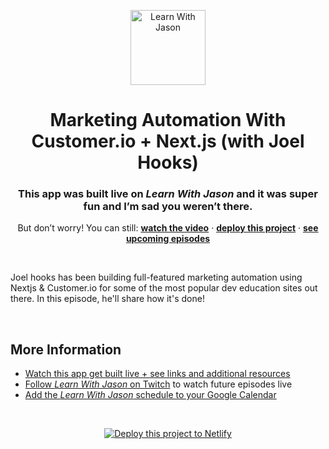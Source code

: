 <p align="center">
  <a href="https://www.learnwithjason.dev">
    <img src="https://res.cloudinary.com/jlengstorf/image/upload/q_auto,f_auto,w_240/v1579281727/lwj/learnwithjason.png" alt="Learn With Jason" width="120" />
  </a>
</p>
<h1 align="center">
  Marketing Automation With Customer.io + Next.js (with Joel Hooks)
</h1>
<h3 align="center">
  This app was built live on <em>Learn With Jason</em> and it was super fun and I’m sad you weren’t there.
</h3>
<p align="center">
  But don’t worry! You can still: 
  <a href="https://www.learnwithjason.dev/marketing-automation-with-customer-io-next-js"><strong>watch the video</strong></a> · 
  <a href="https://app.netlify.com/start/deploy?repository=https://github.com/learnwithjason/marketing-automation&utm_source=learnwithjason&utm_medium=github&utm_campaign=devex"><strong>deploy this project</strong></a> · 
  <a href="https://lwj.dev/schedule"><strong>see upcoming episodes</strong></a>
</p>

&nbsp;

Joel hooks has been building full-featured marketing automation using Nextjs & Customer.io for some of the most popular dev education sites out there. In this episode, he'll share how it's done!

&nbsp;

## More Information

- [Watch this app get built live + see links and additional resources][episode]
- [Follow _Learn With Jason_ on Twitch][twitch] to watch future episodes live
- [Add the _Learn With Jason_ schedule to your Google Calendar][cal]

&nbsp;

<p align="center">
  <a href="https://app.netlify.com/start/deploy?repository=https://github.com/learnwithjason/marketing-automation&utm_source=learnwithjason&utm_medium=github&utm_campaign=devex">
    <img src="https://www.netlify.com/img/deploy/button.svg" alt="Deploy this project to Netlify" />
  </a>
</p>

[episode]: https://www.learnwithjason.dev/marketing-automation-with-customer-io-next-js
[twitch]: https://jason.af/twitch
[cal]: https://lwj.dev/cal
